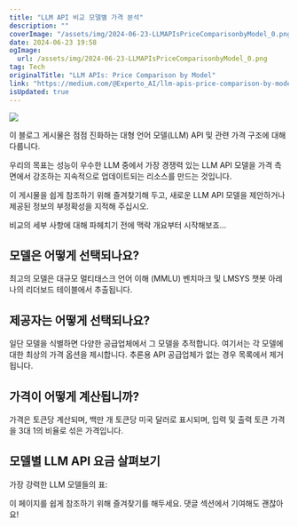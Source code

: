 ```yaml
---
title: "LLM API 비교 모델별 가격 분석"
description: ""
coverImage: "/assets/img/2024-06-23-LLMAPIsPriceComparisonbyModel_0.png"
date: 2024-06-23 19:58
ogImage:
  url: /assets/img/2024-06-23-LLMAPIsPriceComparisonbyModel_0.png
tag: Tech
originalTitle: "LLM APIs: Price Comparison by Model"
link: "https://medium.com/@Experto_AI/llm-apis-price-comparison-by-model-66d1c7bd259d"
isUpdated: true
---
```


<img src="/assets/img/2024-06-23-LLMAPIsPriceComparisonbyModel_0.png" />

이 블로그 게시물은 점점 진화하는 대형 언어 모델(LLM) API 및 관련 가격 구조에 대해 다룹니다.

우리의 목표는 성능이 우수한 LLM 중에서 가장 경쟁력 있는 LLM API 모델을 가격 측면에서 강조하는 지속적으로 업데이트되는 리소스를 만드는 것입니다.

이 게시물을 쉽게 참조하기 위해 즐겨찾기해 두고, 새로운 LLM API 모델을 제안하거나 제공된 정보의 부정확성을 지적해 주십시오.

<div class="content-ad"></div>

비교의 세부 사항에 대해 파헤치기 전에 맥락 개요부터 시작해보죠...

## 모델은 어떻게 선택되나요?

최고의 모델은 대규모 멀티태스크 언어 이해 (MMLU) 벤치마크 및 LMSYS 챗봇 아레나의 리더보드 테이블에서 추출됩니다.

## 제공자는 어떻게 선택되나요?

<div class="content-ad"></div>

일단 모델을 식별하면 다양한 공급업체에서 그 모델을 추적합니다. 여기서는 각 모델에 대한 최상의 가격 옵션을 제시합니다. 추론용 API 공급업체가 없는 경우 목록에서 제거됩니다.

## 가격이 어떻게 계산됩니까?

가격은 토큰당 계산되며, 백만 개 토큰당 미국 달러로 표시되며, 입력 및 출력 토큰 가격을 3대 1의 비율로 섞은 가격입니다.

## 모델별 LLM API 요금 살펴보기

<div class="content-ad"></div>

가장 강력한 LLM 모델들의 표:

이 페이지를 쉽게 참조하기 위해 즐겨찾기를 해두세요. 댓글 섹션에서 기여해도 괜찮아요!

